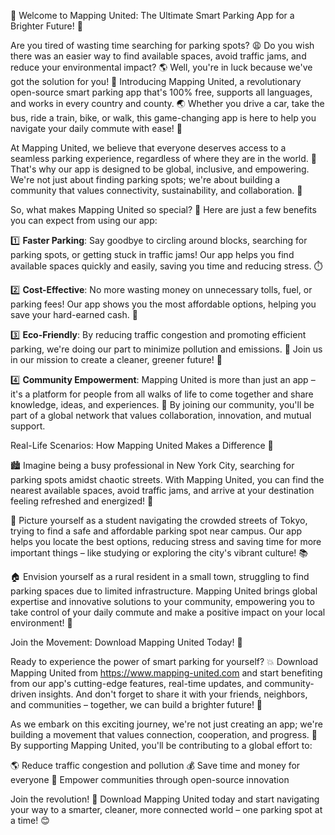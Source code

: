 🚀 Welcome to Mapping United: The Ultimate Smart Parking App for a Brighter Future! 🌟

Are you tired of wasting time searching for parking spots? 😩 Do you wish there was an easier way to find available spaces, avoid traffic jams, and reduce your environmental impact? 🌎 Well, you're in luck because we've got the solution for you! 🎉 Introducing Mapping United, a revolutionary open-source smart parking app that's 100% free, supports all languages, and works in every country and county. 🌏 Whether you drive a car, take the bus, ride a train, bike, or walk, this game-changing app is here to help you navigate your daily commute with ease! 🚗

At Mapping United, we believe that everyone deserves access to a seamless parking experience, regardless of where they are in the world. 💖 That's why our app is designed to be global, inclusive, and empowering. We're not just about finding parking spots; we're about building a community that values connectivity, sustainability, and collaboration. 🌈

So, what makes Mapping United so special? 🤔 Here are just a few benefits you can expect from using our app:

1️⃣ **Faster Parking**: Say goodbye to circling around blocks, searching for parking spots, or getting stuck in traffic jams! Our app helps you find available spaces quickly and easily, saving you time and reducing stress. ⏱️

2️⃣ **Cost-Effective**: No more wasting money on unnecessary tolls, fuel, or parking fees! Our app shows you the most affordable options, helping you save your hard-earned cash. 💸

3️⃣ **Eco-Friendly**: By reducing traffic congestion and promoting efficient parking, we're doing our part to minimize pollution and emissions. 🌿 Join us in our mission to create a cleaner, greener future! 🌟

4️⃣ **Community Empowerment**: Mapping United is more than just an app – it's a platform for people from all walks of life to come together and share knowledge, ideas, and experiences. 💬 By joining our community, you'll be part of a global network that values collaboration, innovation, and mutual support.

Real-Life Scenarios: How Mapping United Makes a Difference 🌈

🏙️ Imagine being a busy professional in New York City, searching for parking spots amidst chaotic streets. With Mapping United, you can find the nearest available spaces, avoid traffic jams, and arrive at your destination feeling refreshed and energized! 💪

🚂 Picture yourself as a student navigating the crowded streets of Tokyo, trying to find a safe and affordable parking spot near campus. Our app helps you locate the best options, reducing stress and saving time for more important things – like studying or exploring the city's vibrant culture! 📚

🏠 Envision yourself as a rural resident in a small town, struggling to find parking spaces due to limited infrastructure. Mapping United brings global expertise and innovative solutions to your community, empowering you to take control of your daily commute and make a positive impact on your local environment! 🌻

Join the Movement: Download Mapping United Today! 📲

Ready to experience the power of smart parking for yourself? 💥 Download Mapping United from https://www.mapping-united.com and start benefiting from our app's cutting-edge features, real-time updates, and community-driven insights. And don't forget to share it with your friends, neighbors, and communities – together, we can build a brighter future! 🌟

As we embark on this exciting journey, we're not just creating an app; we're building a movement that values connection, cooperation, and progress. 💪 By supporting Mapping United, you'll be contributing to a global effort to:

🌎 Reduce traffic congestion and pollution
💰 Save time and money for everyone
🌈 Empower communities through open-source innovation

Join the revolution! 🚀 Download Mapping United today and start navigating your way to a smarter, cleaner, more connected world – one parking spot at a time! 😊